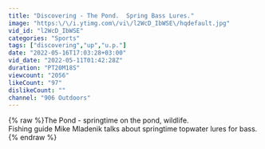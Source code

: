 ```yaml
---
title: "Discovering - The Pond.  Spring Bass Lures."
image: "https:\/\/i.ytimg.com\/vi\/l2WcD_IbWSE\/hqdefault.jpg"
vid_id: "l2WcD_IbWSE"
categories: "Sports"
tags: ["discovering","up","u.p."]
date: "2022-05-16T17:03:28+03:00"
vid_date: "2022-05-11T01:42:28Z"
duration: "PT20M18S"
viewcount: "2056"
likeCount: "97"
dislikeCount: ""
channel: "906 Outdoors"
---
```

{% raw %}The Pond - springtime on the pond, wildlife.<br />Fishing guide Mike Mladenik talks about springtime topwater lures for bass.{% endraw %}
